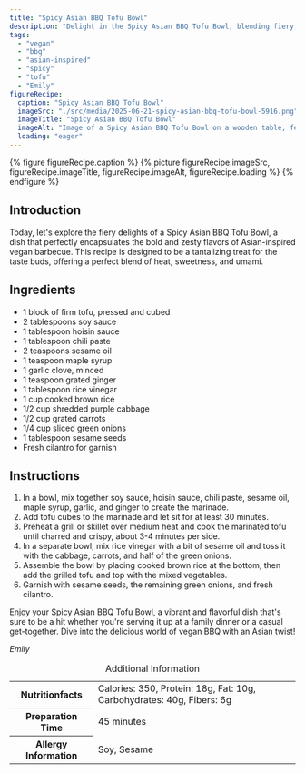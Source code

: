 ```yaml
---
title: "Spicy Asian BBQ Tofu Bowl"
description: "Delight in the Spicy Asian BBQ Tofu Bowl, blending fiery, sweet, and umami flavors in a vegan dish that's perfect for any meal. Ready in minutes and packed with nutrients!"
tags:
  - "vegan"
  - "bbq"
  - "asian-inspired"
  - "spicy"
  - "tofu"
  - "Emily"
figureRecipe: 
  caption: "Spicy Asian BBQ Tofu Bowl"
  imageSrc: "./src/media/2025-06-21-spicy-asian-bbq-tofu-bowl-5916.png"
  imageTitle: "Spicy Asian BBQ Tofu Bowl"
  imageAlt: "Image of a Spicy Asian BBQ Tofu Bowl on a wooden table, featuring charred tofu on brown rice with colorful vegetables, sesame seeds, and cilantro in natural light."
  loading: "eager"
---
```


{% figure figureRecipe.caption %}
{% picture figureRecipe.imageSrc, figureRecipe.imageTitle, figureRecipe.imageAlt, figureRecipe.loading %}
{% endfigure %}

## Introduction

Today, let's explore the fiery delights of a Spicy Asian BBQ Tofu Bowl, a dish that perfectly encapsulates the bold and zesty flavors of Asian-inspired vegan barbecue. This recipe is designed to be a tantalizing treat for the taste buds, offering a perfect blend of heat, sweetness, and umami.

## Ingredients

- 1 block of firm tofu, pressed and cubed
- 2 tablespoons soy sauce
- 1 tablespoon hoisin sauce
- 1 tablespoon chili paste
- 2 teaspoons sesame oil
- 1 teaspoon maple syrup
- 1 garlic clove, minced
- 1 teaspoon grated ginger
- 1 tablespoon rice vinegar
- 1 cup cooked brown rice
- 1/2 cup shredded purple cabbage
- 1/2 cup grated carrots
- 1/4 cup sliced green onions
- 1 tablespoon sesame seeds
- Fresh cilantro for garnish

## Instructions

1. In a bowl, mix together soy sauce, hoisin sauce, chili paste, sesame oil, maple syrup, garlic, and ginger to create the marinade.
2. Add tofu cubes to the marinade and let sit for at least 30 minutes.
3. Preheat a grill or skillet over medium heat and cook the marinated tofu until charred and crispy, about 3-4 minutes per side.
4. In a separate bowl, mix rice vinegar with a bit of sesame oil and toss it with the cabbage, carrots, and half of the green onions.
5. Assemble the bowl by placing cooked brown rice at the bottom, then add the grilled tofu and top with the mixed vegetables.
6. Garnish with sesame seeds, the remaining green onions, and fresh cilantro.

Enjoy your Spicy Asian BBQ Tofu Bowl, a vibrant and flavorful dish that's sure to be a hit whether you're serving it up at a family dinner or a casual get-together. Dive into the delicious world of vegan BBQ with an Asian twist!

*Emily*

<table><caption class='sr-only'>Additional Information</caption><tr><th>Nutritionfacts</th><td>Calories: 350, Protein: 18g, Fat: 10g, Carbohydrates: 40g, Fibers: 6g&nbsp;</td></tr><tr><th>Preparation Time</th><td>45 minutes&nbsp;</td></tr><tr><th>Allergy Information</th><td>Soy, Sesame&nbsp;</td></tr></table>

